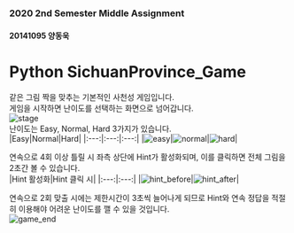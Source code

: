 ### 2020 2nd Semester Middle Assignment
#### 20141095 양동욱
# Python SichuanProvince_Game

같은 그림 짝을 맞추는 기본적인 사천성 게임입니다.  
게임을 시작하면 난이도를 선택하는 화면으로 넘어갑니다.  
![stage](https://user-images.githubusercontent.com/48152411/95019860-c2f16280-06a2-11eb-90cf-bbfecd580102.jpg)  
난이도는 Easy, Normal, Hard 3가지가 있습니다.   
|Easy|Normal|Hard|
|:---:|:---:|:---:|
|![easy](https://user-images.githubusercontent.com/48152411/95019808-79a11300-06a2-11eb-8a51-1b98828c894e.jpg)|![normal](https://user-images.githubusercontent.com/48152411/95019845-a5bc9400-06a2-11eb-8348-83348dc9b756.jpg)|![hard](https://user-images.githubusercontent.com/48152411/95019849-a9501b00-06a2-11eb-8e5c-1538f6a3aaf1.jpg)|

연속으로 4회 이상 틀릴 시 좌측 상단에 Hint가 활성화되며, 이를 클릭하면 전체 그림을 2초간 볼 수 있습니다.  
|Hint 활성화|Hint 클릭 시|
|:---:|:---:|
|![hint_before](https://user-images.githubusercontent.com/48152411/95019980-778b8400-06a3-11eb-8ad9-ed5175067e51.jpg)|![hint_after](https://user-images.githubusercontent.com/48152411/95019979-76f2ed80-06a3-11eb-9f91-854911763869.jpg)|

연속으로 2회 맞출 시에는 제한시간이 3초씩 늘어나게 되므로 Hint와 연속 정답을 적절히 이용해야 어려운 난이도를 깰 수 있을 것입니다.  
![game_end](https://user-images.githubusercontent.com/48152411/95020054-cafdd200-06a3-11eb-8ffb-d965109be007.jpg)

